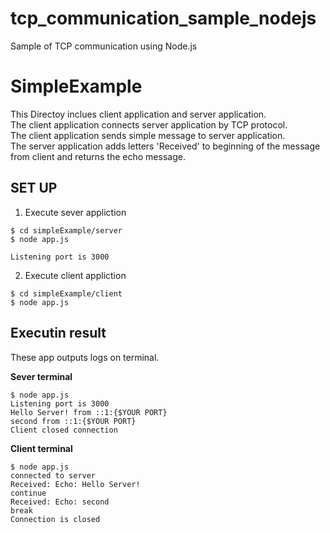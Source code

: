 # tcp_communication_sample_nodejs

Sample of TCP communication using Node.js

# SimpleExample

This Directoy inclues client application and server application.  
The client application connects server application by TCP protocol.  
The client application sends simple message to server application.  
The server application adds letters 'Received' to beginning of the message from client and returns the echo message.

## SET UP

1. Execute sever appliction

```bash:Execute server appliction
$ cd simpleExample/server
$ node app.js

Listening port is 3000
```

2. Execute client appliction

```bash:Execute server appliction
$ cd simpleExample/client
$ node app.js
```

## Executin result

These app outputs logs on terminal.

**Sever terminal**

```bash:Server terminal
$ node app.js
Listening port is 3000
Hello Server! from ::1:{$YOUR PORT}
second from ::1:{$YOUR PORT}
Client closed connection
```

**Client terminal**

```bash:Server terminal
$ node app.js
connected to server
Received: Echo: Hello Server!
continue
Received: Echo: second
break
Connection is closed
```
